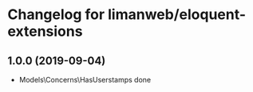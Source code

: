 # Changelog for limanweb/eloquent-extensions

## 1.0.0 (2019-09-04)

- Models\Concerns\HasUserstamps done

